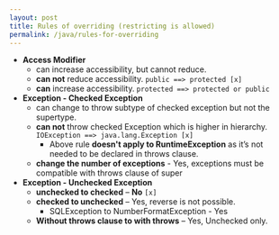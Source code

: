 ```yaml
---
layout: post
title: Rules of overriding (restricting is allowed)
permalink: /java/rules-for-overriding
---
```


- **Access Modifier**
  * can increase accessibility, but cannot reduce.
  * **can not** reduce accessibility. `public ==> protected [x]`
  * **can** increase accessibility.   `protected ==> protected or public`
- **Exception - Checked Exception**
  * can change to throw subtype of checked exception but not the supertype.
  * **can not** throw checked Exception which is higher in hierarchy. `IOException ==> java.lang.Exception [x]`
    * Above rule **doesn't apply to RuntimeException** as it’s not needed to be declared in throws clause.
  * **change the number of exceptions** - Yes, exceptions must be compatible with throws clause of super
- **Exception - Unchecked Exception**
  * **unchecked to checked** – **No** `[x]`
  * **checked to unchecked** – Yes, reverse is not possible. 
    * SQLException to NumberFormatException - Yes
  * **Without throws clause to with throws** – Yes, Unchecked only.
